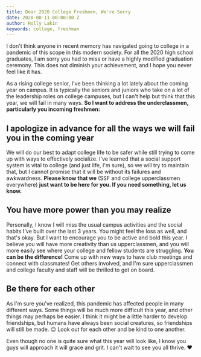 ```yaml
---
title: Dear 2020 College Freshmen, We're Sorry
date: 2020-08-11 00:00:00 Z
author: Holly Lakin
keywords: college, freshman
---
```


I don't think anyone in recent memory has navigated going to college in a pandemic of this scope in this modern society. For all the 2020 high school graduates, I am sorry you had to miss or have a highly modified graduation ceremony. This does not diminish your achievement, and I hope you never feel like it has.

As a rising college senior, I've been thinking a lot lately about the coming year on campus. It is typically the seniors and juniors who take on a lot of the leadership roles on college campuses, but I can't help but think that this year, we will fail in many ways. **So I want to address the underclassmen, particularly you incoming freshmen:**

## I apologize in advance for all the ways we will fail you in the coming year

We will do our best to adapt college life to be safer while still trying to come up with ways to effectively socialize. I've learned that a social support system is vital to college (and just life, I'm sure), so we will try to maintain that, but I cannot promise that it will be without its failures and awkwardness. **Please know that we** (SSF and college upperclassmen everywhere) **just want to be here for you. If you need something, let us know.**

## You have more power than you may realize

Personally, I know I will miss the usual campus activities and the social habits I've built over the last 3 years. You might feel the loss as well, and that's okay. But I want to encourage you to be active and bold this year. I believe you will have more creativity than us upperclassmen, and you will more easily see where your college and fellow students are struggling. **You can be the difference!** Come up with new ways to have club meetings and connect with classmates! Get others involved, and I'm sure upperclassmen and college faculty and staff will be thrilled to get on board.

## Be there for each other

As I'm sure you've realized, this pandemic has affected people in many different ways. Some things will be much more difficult this year, and other things may perhaps be easier. I think it might be a little harder to develop friendships, but humans have always been social creatures, so friendships will still be made. 😉 Look out for each other and be kind to one another.

Even though no one is quite sure what this year will look like, I know you guys will approach it will grace and grit. I can't wait to see you all thrive. ❤️